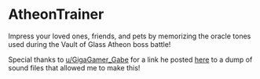 # AtheonTrainer
Impress your loved ones, friends, and pets by memorizing the oracle tones used during the Vault of Glass Atheon boss battle!

Special thanks to [u/GigaGamer_Gabe](https://www.reddit.com/u/GigaGamer_Gabe) for a link he posted [here](https://www.reddit.com/r/raidsecrets/comments/nk8sqt/oracle_sound_trainer/gzckg3i/) to a dump of sound files that allowed me to make this!


